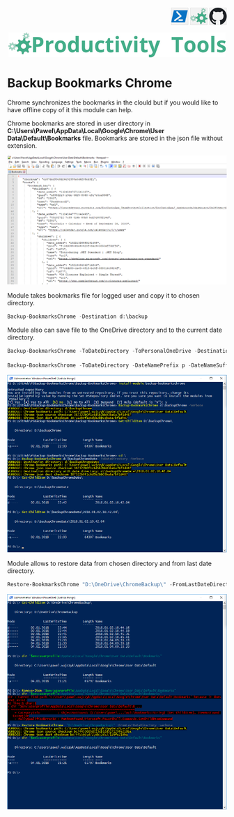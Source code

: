 <!--Category:PowerShell--> 
 <p align="right">
    <a href="https://www.powershellgallery.com/packages/ProductivityTools.BackupBookmarksChrome/"><img src="Images/Header/Powershell_border_40px.png" /></a>
    <a href="http://productivitytools.tech/backup-bookmarks-chrome/"><img src="Images/Header/ProductivityTools_green_40px_2.png" /><a> 
    <a href="https://github.com/pwujczyk/ProductivityTools.BackupBookmarksChrome"><img src="Images/Header/Github_border_40px.png" /></a>
</p>
<p align="center">
    <a href="http://http://productivitytools.tech/">
        <img src="Images/Header/LogoTitle_green_500px.png" />
    </a>
</p>

# Backup Bookmarks Chrome

Chrome synchronizes the bookmarks in the clould but if you would like to have offline copy of it this module can help.

<!--more-->

Chrome bookmarks are stored in user directory in **C:\\Users\\Pawel\\AppData\\Local\\Google\\Chrome\\User Data\\Default\\Bookmarks** file. Bookmarks are stored in the json file without extension.

<!--og-image-->
![](Images/ChromeJson.png)

Module takes bookmarks file for logged user and copy it to chosen directory.

```powershell
Backup-BookmarksChrome -Destination d:\backup
```

Module also can save file to the OneDrive directory and to the current date directory.

```powershell
Backup-BookmarksChrome -ToDateDirectory -ToPersonalOneDrive -Destination Chrome

Backup-BookmarksChrome -ToDateDirectory -DateNamePrefix p -DateNameSuffix s -ToPersonalOneDrive -Destination Chrome
```

![](Images/BackupBookMarksChrome.png)

Module allows to restore data from chosen directory and from last date directory.

```powershell
Restore-BookmarksChrome "D:\OneDrive\ChromeBackup\" -FromLastDateDirectory -verbose
```
![](Images/RestoreBookMarksChromeOneDrive.png)
